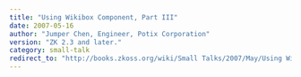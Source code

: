```yaml
---
title: "Using Wikibox Component, Part III"
date: 2007-05-16
author: "Jumper Chen, Engineer, Potix Corporation"
version: "ZK 2.3 and later."
category: small-talk
redirect_to: "http://books.zkoss.org/wiki/Small Talks/2007/May/Using Wikibox Component, Part III"
---
```

